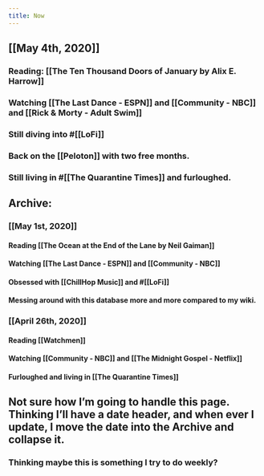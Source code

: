 ```yaml
---
title: Now
---
```


## [[May 4th, 2020]]
### Reading: [[The Ten Thousand Doors of January by Alix E. Harrow]]

### Watching [[The Last Dance - ESPN]] and [[Community - NBC]] and [[Rick & Morty - Adult Swim]]

### Still diving into #[[LoFi]]

### Back on the [[Peloton]] with two free months.

### Still living in #[[The Quarantine Times]] and furloughed. 

## Archive:
### [[May 1st, 2020]]
#### Reading [[The Ocean at the End of the Lane by Neil Gaiman]]

#### Watching [[The Last Dance - ESPN]] and [[Community - NBC]]

#### Obsessed with [[ChillHop Music]] and #[[LoFi]]

#### Messing around with this database more and more compared to my wiki.

### [[April 26th, 2020]]
#### Reading [[Watchmen]]

#### Watching [[Community - NBC]] and [[The Midnight Gospel - Netflix]]

#### Furloughed and living in [[The Quarantine Times]]

## Not sure how I’m going to handle this page. Thinking I’ll have a date header, and when ever I update, I move the date into the Archive and collapse it. 
### Thinking maybe this is something I try to do weekly?
